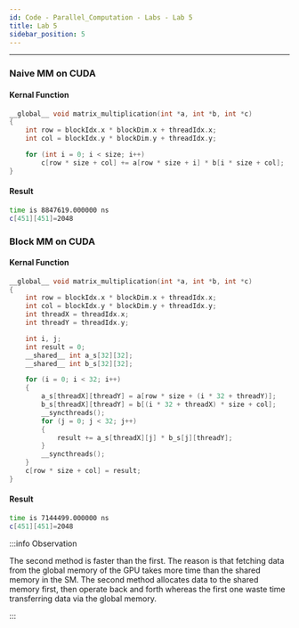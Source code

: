 ```yaml
---
id: Code - Parallel_Computation - Labs - Lab 5
title: Lab 5
sidebar_position: 5
---
```

---

### Naive MM on CUDA

#### Kernal Function

```c
__global__ void matrix_multiplication(int *a, int *b, int *c)
{
	int row = blockIdx.x * blockDim.x + threadIdx.x;
	int col = blockIdx.y * blockDim.y + threadIdx.y;

	for (int i = 0; i < size; i++)
		c[row * size + col] += a[row * size + i] * b[i * size + col];
}
```

#### Result

```bash
time is 8847619.000000 ns
c[451][451]=2048
```

### Block MM on CUDA

#### Kernal Function

```c
__global__ void matrix_multiplication(int *a, int *b, int *c)
{
	int row = blockIdx.x * blockDim.x + threadIdx.x;
	int col = blockIdx.y * blockDim.y + threadIdx.y;
	int threadX = threadIdx.x;
	int threadY = threadIdx.y;

	int i, j;
	int result = 0;
	__shared__ int a_s[32][32];
	__shared__ int b_s[32][32];

	for (i = 0; i < 32; i++)
	{
		a_s[threadX][threadY] = a[row * size + (i * 32 + threadY)];
		b_s[threadX][threadY] = b[(i * 32 + threadX) * size + col];
		__syncthreads();
		for (j = 0; j < 32; j++)
		{
			result += a_s[threadX][j] * b_s[j][threadY];
		}
		__syncthreads();
	}
	c[row * size + col] = result;
}
```

#### Result

```bash
time is 7144499.000000 ns
c[451][451]=2048
```

:::info Observation

The second method is faster than the first. The reason is that fetching data from the global memory of the GPU takes more time than the shared memory in the SM. The second method allocates data to the shared memory first, then operate back and forth whereas the first one waste time transferring data via the global memory.

:::
